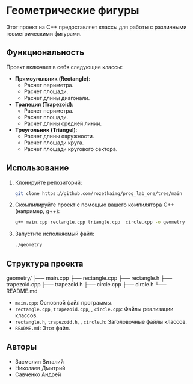 # Геометрические фигуры

Этот проект на C++ предоставляет классы для работы с различными геометрическими фигурами.

## Функциональность

Проект включает в себя следующие классы:

* **Прямоугольник (Rectangle)**:
    * Расчет периметра.
    * Расчет площади.
    * Расчет длины диагонали.
* **Трапеция (Trapezoid)**:
    * Расчет периметра.
    * Расчет площади.
    * Расчет длины средней линии.
* **Треугольник (Triangel)**:
    * Расчет длины окружности.
    * Расчет площади круга.
    * Расчет площади кругового сектора.

## Использование

1.  Клонируйте репозиторий:

    ```bash
    git clone https://github.com/rozetkaimg/prog_lab_one/tree/main
    ```

2.  Скомпилируйте проект с помощью вашего компилятора C++ (например, g++):

    ```bash
    g++ main.cpp rectangle.cpp triangle.cpp  circle.cpp -o geometry
    ```

3.  Запустите исполняемый файл:

    ```bash
    ./geometry
    ```

## Структура проекта

geometry/
├── main.cpp
├── rectangle.cpp
├── rectangle.h
├── trapezoid.cpp
├── trapezoid.h
├── circle.cpp
├── circle.h
└── README.md


* `main.cpp`: Основной файл программы.
* `rectangle.cpp`, `trapezoid.cpp`, , `circle.cpp`: Файлы реализации классов.
* `rectangle.h`, `trapezoid.h`, , `circle.h`: Заголовочные файлы классов.
* `README.md`: Этот файл.

## Авторы

* Засмолин Виталий
* Николаев Дмитрий
* Савченко Андрей
